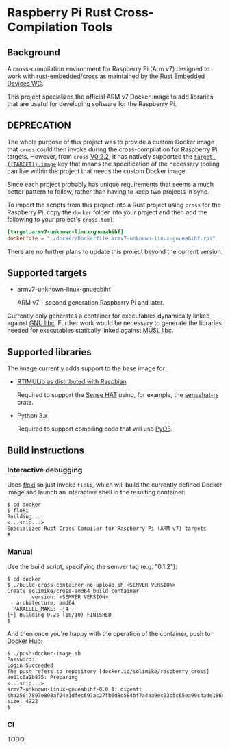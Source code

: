 # Raspberry Pi Rust Cross-Compilation Tools

## Background

A cross-compilation environment for Raspberry Pi (Arm v7) designed to work with
[rust-embedded/cross](https://github.com/rust-embedded/cross) as maintained by the
[Rust Embedded Devices WG](https://github.com/rust-embedded/wg).

This project specializes the official ARM v7 Docker image to add libraries that are
useful for developing software for the Raspberry Pi.

## DEPRECATION

The whole purpose of this project was to provide a custom Docker image that `cross`
could then invoke during the cross-compilation for Raspberry Pi targets. However,
from `cross` [V0.2.2](https://github.com/cross-rs/cross/blob/main/CHANGELOG.md#v022---2022-06-24),
it has natively supported the [`target.{{TARGET}}.image`](https://github.com/cross-rs/cross/blob/main/README.md#dockerfiles)
key that means the specification of the necessary tooling can live within the project
that needs the custom Docker image.

Since each project probably has unique requirements that seems a much better pattern to
follow, rather than having to keep two projects in sync.

To import the scripts from this project into a Rust project using `cross` for the
Raspberry Pi, copy the `docker` folder into your project and then add the following to
your project's `cross.toml`:

``` toml
[target.armv7-unknown-linux-gnueabihf]
dockerfile = "./docker/Dockerfile.armv7-unknown-linux-gnueabihf.rpi"
```

There are no further plans to update this project beyond the current version.

## Supported targets

* armv7-unknown-linux-gnueabihf

  ARM v7 - second generation Raspberry Pi and later.

Currently only generates a container for executables dynamically linked against
[GNU libc](https://www.gnu.org/software/libc/).  Further work would be necessary to
generate the libraries needed for executables statically linked against
[MUSL libc](https://musl.libc.org/about.html).

## Supported libraries

The image currently adds support to the base image for:

* [RTIMULib as distributed with Raspbian](https://github.com/RPi-Distro/RTIMULib)
  
  Required to support the [Sense HAT](https://www.raspberrypi.org/products/sense-hat/)
  using, for example, the [sensehat-rs](https://crates.io/crates/sensehat) crate.

* Python 3.x

  Required to support compiling code that will use [PyO3](https://pyo3.rs/).

## Build instructions

### Interactive debugging

Uses [floki](https://metaswitch.github.io/floki/) so just invoke `floki`, which will
build the currently defined Docker image and launch an interactive shell in the
resulting container:

```console
$ cd docker
$ floki
Building ... 
<...snip...>
Specialized Rust Cross Compiler for Raspberry Pi (ARM v7) targets
# 
```

### Manual

Use the build script, specifying the semver tag (e.g. "0.1.2"):

```console
$ cd docker
$ ./build-cross-container-no-upload.sh <SEMVER VERSION>
Create solimike/cross-amd64 build container
        version: <SEMVER VERSION>
   architecture: amd64
  PARALLEL_MAKE: -j4
[+] Building 0.2s (10/10) FINISHED           
$ 
```

And then once you're happy with the operation of the container, push to Docker Hub:

```console
$ ./push-docker-image.sh
Password: 
Login Succeeded
The push refers to repository [docker.io/solimike/raspberry_cross]
ae61c6a2b875: Preparing 
<...snip...>
armv7-unknown-linux-gnueabihf-0.0.1: digest: sha256:7897e808af24e1dfec697ac27fb0d8d584bf7a4aa9ec93c5c65ea99c4ade186c size: 4922
$
```

### CI

TODO

